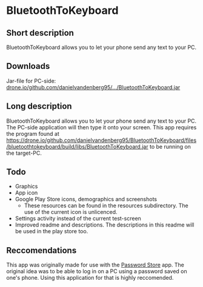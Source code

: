 # BluetoothToKeyboard
## Short description
BluetoothToKeyboard allows you to let your phone send any text to your PC.
## Downloads
Jar-file for PC-side: [drone.io/github.com/danielvandenberg95/…/BluetoothToKeyboard.jar](https://drone.io/github.com/danielvandenberg95/BluetoothToKeyboard/files/bluetoothtokeyboard/build/libs/BluetoothToKeyboard.jar)
## Long description
BluetoothToKeyboard allows you to let your phone send any text to your PC. The PC-side application will then type it onto your screen. This app requires the program found at https://drone.io/github.com/danielvandenberg95/BluetoothToKeyboard/files/bluetoothtokeyboard/build/libs/BluetoothToKeyboard.jar to be running on the target-PC.
## Todo
 - Graphics
  - App icon
  - Google Play Store icons, demographics and screenshots
    - These resources can be found in the resources subdirectory. The use of the current icon is unlicenced.
 - Settings activity instead of the current test-screen
 - Improved readme and descriptions. The descriptions in this readme will be used in the play store too.
## Reccomendations
This app was originally made for use with the [Password Store](https://github.com/zeapo/Android-Password-Store) app. The original idea was to be able to log in on a PC using a password saved on one's phone. Using this application for that is highly reccomended.
